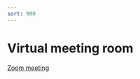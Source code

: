 ```yaml
---
sort: 900
---
```

# Virtual meeting room

[Zoom meeting](https://zoom.us/j/99308282933?pwd=bnVONSt6MWIrQk9WaWpUa0R1MjNoUT09)
